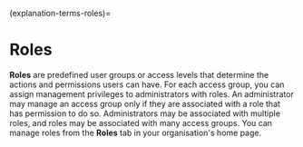 (explanation-terms-roles)=
# Roles

**Roles** are predefined user groups or access levels that determine the actions and permissions users can have. For each access group, you can assign management privileges to administrators with roles. An administrator may manage an access group only if they are associated with a role that has permission to do so.  Administrators may be associated with multiple roles, and roles may be associated with many access groups. You can manage roles from the **Roles** tab in your organisation's home page.

